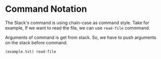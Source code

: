 # Command Notation

The Stack's command is using chain-case as command style.
Take for example, If we want to read the file, we can use `read-file` commmand.

Arguments of command is get from stack. So, we have to push arguments on the stack before command.
```
(example.txt) read-file
```